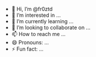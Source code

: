 - 👋 Hi, I’m @fr0ztd
- 👀 I’m interested in ...
- 🌱 I’m currently learning ...
- 💞️ I’m looking to collaborate on ...
- 📫 How to reach me ...
- 😄 Pronouns: ...
- ⚡ Fun fact: ...

<!---
fr0ztd/fr0ztd is a ✨ special ✨ repository because its `README.md` (this file) appears on your GitHub profile.
You can click the Preview link to take a look at your changes.
--->
